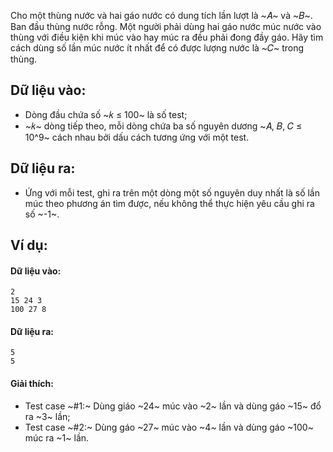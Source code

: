 <!--**<center>NGUỒN: Bài tập thầy Lê Minh Hoàng ôn Hải Phòng T10/2016</center>**-->

Cho một thùng nước và hai gáo nước có dung tích lần lượt là ~𝐴~ và ~𝐵~. Ban đầu thùng nước rỗng. Một người phải dùng hai gáo nước múc nước vào thùng với điều kiện khi múc vào hay múc ra đều phải đong đầy gáo. Hãy tìm cách dùng số lần múc nước ít nhất để có được lượng nước là ~𝐶~ trong thùng.

## Dữ liệu vào:
- Dòng đầu chứa số ~𝑘 ≤ 100~ là số test;
- ~𝑘~ dòng tiếp theo, mỗi dòng chứa ba số nguyên dương ~𝐴, 𝐵, 𝐶 ≤ 10^9~ cách nhau bởi dấu cách tương ứng với một test.

## Dữ liệu ra:
- Ứng với mỗi test, ghi ra trên một dòng một số nguyên duy nhất là số lần múc theo phương án tìm được, nếu không thể thực hiện yêu cầu ghi ra số ~-1~.

## Ví dụ:
#### Dữ liệu vào:
```
2
15 24 3
100 27 8
```

#### Dữ liệu ra:
```
5
5
```

#### Giải thích:
- Test case ~\#1:~ Dùng giáo ~24~ múc vào ~2~ lần và dùng gáo ~15~ đổ ra ~3~ lần;
- Test case ~\#2:~ Dùng gáo ~27~ múc vào ~4~ lần và dùng gáo ~100~ múc ra ~1~ lần.